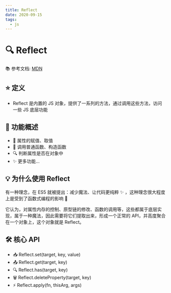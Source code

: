 ```yaml
---
title: Reflect
date: 2020-09-15
tags:
  - js
---
```



# 🔍 Reflect

📚 参考文档: [MDN](https://developer.mozilla.org/zh-CN/docs/Web/JavaScript/Reference/Global_Objects/Reflect)

## ⭐️ 定义

- Reflect 是内置的 JS 对象，提供了一系列的方法，通过调用这些方法，访问一些 JS 底层功能

## 🎯 功能概述

- 📝 属性的赋值、取值
- 🔄 调用普通函数、构造函数
- 🔍 判断属性是否在对象中
- ✨ 更多功能...

## 💡 为什么使用 Reflect

有一种理念，在 ES5 就被提出：减少魔法、让代码更纯粹 ✨ ，这种理念很大程度上是受到了函数式编程的影响 🎯

它认为，对属性内存的控制、原型链的修改、函数的调用等，这些都属于底层实现，属于一种魔法，因此需要将它们提取出来，形成一个正常的 API，并高度聚合在一个对象上，这个对象就是 Reflect。

## 🛠 核心 API

- 📥 Reflect.set(target, key, value)
- 📤 Reflect.get(target, key)
- 🔍 Reflect.has(target, key)
- 🗑 Reflect.deleteProperty(target, key)
- ⚡️ Reflect.apply(fn, thisArg, args)
